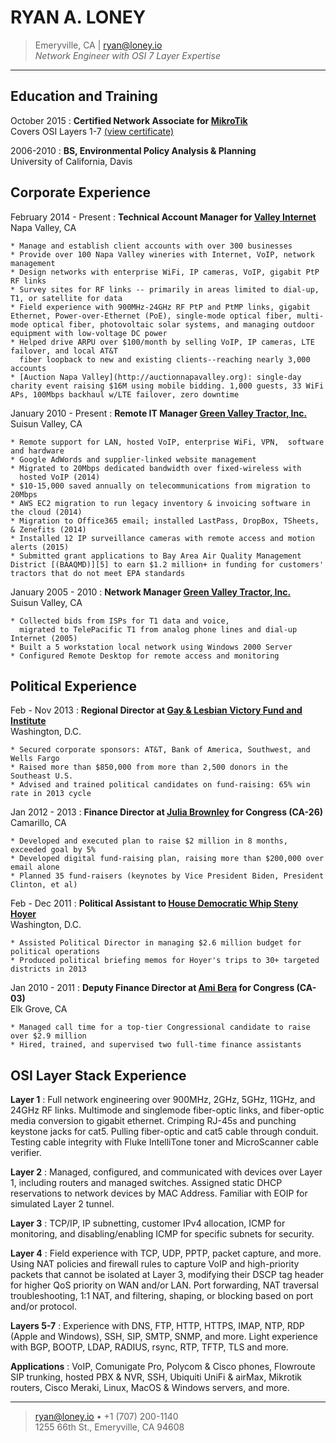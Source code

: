 RYAN A. LONEY
=============

> Emeryville, CA  | <ryan@loney.io>  
> *Network Engineer with OSI 7 Layer Expertise* 

----

Education and Training
-----------------------

October 2015
:   **Certified Network Associate for [MikroTik][1]**  
    Covers OSI Layers 1-7  [(view certificate)][2]

2006-2010
:   **BS, Environmental Policy Analysis & Planning**    
    University of California, Davis 



Corporate Experience
--------------------

February 2014 - Present
:   **Technical Account Manager for [Valley Internet][3]**  
    Napa Valley, CA

    * Manage and establish client accounts with over 300 businesses
    * Provide over 100 Napa Valley wineries with Internet, VoIP, network management
    * Design networks with enterprise WiFi, IP cameras, VoIP, gigabit PtP RF links 
    * Survey sites for RF links -- primarily in areas limited to dial-up, T1, or satellite for data
    * Field experience with 900MHz-24GHz RF PtP and PtMP links, gigabit Ethernet, Power-over-Ethernet (PoE), single-mode optical fiber, multi-mode optical fiber, photovoltaic solar systems, and managing outdoor equipment with low-voltage DC power
    * Helped drive ARPU over $100/month by selling VoIP, IP cameras, LTE failover, and local AT&T
      fiber loopback to new and existing clients--reaching nearly 3,000 accounts
    * [Auction Napa Valley](http://auctionnapavalley.org): single-day charity event raising $16M using mobile bidding. 1,000 guests, 33 WiFi APs, 100Mbps backhaul w/LTE failover, zero downtime


January 2010 - Present
:   **Remote IT Manager [Green Valley Tractor, Inc.][4]**  
    Suisun Valley, CA

    * Remote support for LAN, hosted VoIP, enterprise WiFi, VPN,  software and hardware
    * Google AdWords and supplier-linked website management
    * Migrated to 20Mbps dedicated bandwidth over fixed-wireless with
      hosted VoIP (2014)
    * $10-15,000 saved annually on telecommunications from migration to 20Mbps
    * AWS EC2 migration to run legacy inventory & invoicing software in the cloud (2014)
    * Migration to Office365 email; installed LastPass, DropBox, TSheets, & Zenefits (2014)  
    * Installed 12 IP surveillance cameras with remote access and motion alerts (2015)
    * Submitted grant applications to Bay Area Air Quality Management District [(BAAQMD)][5] to earn $1.2 million+ in funding for customers' tractors that do not meet EPA standards


January 2005 - 2010
:   **Network Manager [Green Valley Tractor, Inc.][6]**  
    Suisun Valley, CA

    * Collected bids from ISPs for T1 data and voice,
      migrated to TelePacific T1 from analog phone lines and dial-up Internet (2005)
    * Built a 5 workstation local network using Windows 2000 Server  
    * Configured Remote Desktop for remote access and monitoring


Political Experience
---------------------

Feb - Nov 2013
:   **Regional Director at [Gay & Lesbian Victory Fund and Institute][7]**  
    Washington, D.C.

    * Secured corporate sponsors: AT&T, Bank of America, Southwest, and Wells Fargo
    * Raised more than $850,000 from more than 2,500 donors in the Southeast U.S.
    * Advised and trained political candidates on fund-raising: 65% win rate in 2013 cycle

Jan 2012 - 2013
:   **Finance Director at [Julia Brownley][8] for Congress (CA-26)**  
    Camarillo, CA

    * Developed and executed plan to raise $2 million in 8 months, exceeded goal by 5%
    * Developed digital fund-raising plan, raising more than $200,000 over email alone
    * Planned 35 fund-raisers (keynotes by Vice President Biden, President Clinton, et al)

Feb - Dec 2011
:   **Political Assistant to [House Democratic Whip Steny Hoyer][9]**  
    Washington, D.C.

    * Assisted Political Director in managing $2.6 million budget for political operations
    * Produced political briefing memos for Hoyer's trips to 30+ targeted districts in 2013

Jan 2010 - 2011
:   **Deputy Finance Director at [Ami Bera][10] for Congress (CA-03)**  
    Elk Grove, CA

    * Managed call time for a top-tier Congressional candidate to raise over $2.9 million 
    * Hired, trained, and supervised two full-time finance assistants  

  

OSI Layer Stack Experience
--------------------------

**Layer 1**
:   Full network engineering over 900MHz, 2GHz, 5GHz, 11GHz, and 24GHz RF links.
    Multimode and singlemode fiber-optic links, and fiber-optic media conversion to gigabit ethernet.
    Crimping RJ-45s and punching keystone jacks for cat5. Pulling fiber-optic and cat5 cable through conduit.
    Testing cable integrity with Fluke IntelliTone toner and MicroScanner cable verifier.

**Layer 2**
:   Managed, configured, and communicated with devices over Layer 1, including routers and managed switches.
    Assigned static DHCP reservations to network devices by MAC Address. Familiar with EOIP for simulated Layer 2 tunnel.

**Layer 3**
:   TCP/IP, IP subnetting, customer IPv4 allocation, ICMP for monitoring, and disabling/enabling ICMP for specific subnets for security.  

**Layer 4**
:   Field experience with TCP, UDP, PPTP, packet capture, and more. Using
    NAT policies and firewall rules to capture VoIP and high-priority
    packets that cannot be isolated at Layer 3, modifying their DSCP tag
    header for higher QoS priority on WAN and/or LAN. Port forwarding, NAT
    traversal troubleshooting, 1:1 NAT, and filtering, shaping, or blocking
    based on port and/or protocol. 

**Layers 5-7**
:   Experience with DNS, FTP, HTTP, HTTPS, IMAP, NTP, RDP (Apple and
    Windows), SSH, SIP, SMTP, SNMP, and more. Light experience with BGP,
    BOOTP, LDAP, RADIUS, rsync, RTP, TFTP, TLS and more.  

**Applications**
:   VoIP, Comunigate Pro, Polycom & Cisco phones, Flowroute SIP trunking, hosted PBX & NVR, SSH, Ubiquiti UniFi & airMax, Mikrotik routers, Cisco Meraki, Linux, MacOS & Windows servers, and more. 

  
----

> <ryan@loney.io> • +1 (707) 200-1140 \
>  1255 66th St., Emeryville, CA 94608


[1]: http://routeros.com
[2]: https://www.mikrotik.com/training/certificates/b45458c90e5b0002192
[3]: http://valleyinternet.com/
[4]: http://greenvalleytractor.com
[5]: http://www.baaqmd.gov/grant-funding/businesses-and-fleets/agricultural-equipment
[6]: http://greenvalleytractor.com
[7]: http://victoryfund.org
[8]: http://juliabrownley.house.gov
[9]: http://democraticwhip.gov/
[10]: http://bera.house.gov
